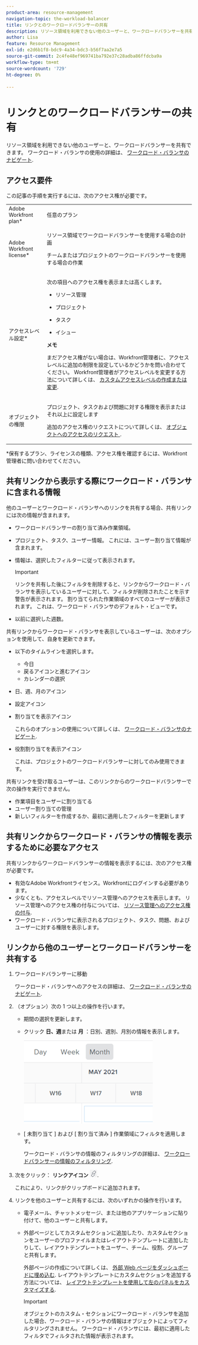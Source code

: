 ```yaml
---
product-area: resource-management
navigation-topic: the-workload-balancer
title: リンクとのワークロードバランサーの共有
description: リソース領域を利用できない他のユーザーと、ワークロードバランサーを共有できます。 ワークロード・バランサの使用の詳細は、「ワークロード・バランサのナビゲート」を参照してください。
author: Lisa
feature: Resource Management
exl-id: e2d6b1f8-bdc9-4a34-bdc3-b56f7aa2e7a5
source-git-commit: 2c4fe48ef969741ba792e37c28adba86ffdcba9a
workflow-type: tm+mt
source-wordcount: '729'
ht-degree: 0%

---
```


# リンクとのワークロードバランサーの共有

リソース領域を利用できない他のユーザーと、ワークロードバランサーを共有できます。 ワークロード・バランサの使用の詳細は、 [ワークロード・バランサのナビゲート](../../resource-mgmt/workload-balancer/navigate-the-workload-balancer.md).

## アクセス要件

この記事の手順を実行するには、次のアクセス権が必要です。

<table style="table-layout:auto"> 
 <col> 
 <col> 
 <tbody> 
  <tr> 
   <td role="rowheader">Adobe Workfront plan*</td> 
   <td> <p>任意のプラン</p> </td> 
  </tr> 
  <tr> 
   <td role="rowheader">Adobe Workfront license*</td> 
   <td> <p>リソース領域でワークロードバランサーを使用する場合の計画</p>
   <p>チームまたはプロジェクトのワークロードバランサーを使用する場合の作業</p> </td> 
  </tr> 
  <tr> 
   <td role="rowheader">アクセスレベル設定*</td> 
   <td> <p>次の項目へのアクセス権を表示または高くします。</p> 
    <ul> 
     <li> <p>リソース管理</p> </li> 
     <li> <p>プロジェクト</p> </li> 
     <li> <p>タスク</p> </li> 
     <li> <p>イシュー</p> </li> 
    </ul> <p><b>メモ</b>

まだアクセス権がない場合は、Workfront管理者に、アクセスレベルに追加の制限を設定しているかどうかを問い合わせてください。 Workfront管理者がアクセスレベルを変更する方法について詳しくは、 <a href="../../administration-and-setup/add-users/configure-and-grant-access/create-modify-access-levels.md" class="MCXref xref">カスタムアクセスレベルの作成または変更</a>.</p> </td>
</tr> 
  <tr> 
   <td role="rowheader">オブジェクトの権限</td> 
   <td> <p>プロジェクト、タスクおよび問題に対する権限を表示またはそれ以上に設定します </p> <p>追加のアクセス権のリクエストについて詳しくは、 <a href="../../workfront-basics/grant-and-request-access-to-objects/request-access.md" class="MCXref xref">オブジェクトへのアクセスのリクエスト </a>.</p> </td> 
  </tr> 
 </tbody> 
</table>

&#42;保有するプラン、ライセンスの種類、アクセス権を確認するには、Workfront管理者に問い合わせてください。

## 共有リンクから表示する際にワークロード・バランサに含まれる情報

他のユーザーとワークロード・バランサへのリンクを共有する場合、共有リンクには次の情報が含まれます。

* ワークロードバランサーの割り当て済み作業領域。
* プロジェクト、タスク、ユーザー情報。 これには、ユーザー割り当て情報が含まれます。
* 情報は、選択したフィルターに従って表示されます。

  >[!IMPORTANT]
  >
  >リンクを共有した後にフィルタを削除すると、リンクからワークロード・バランサを表示しているユーザーに対して、フィルタが削除されたことを示す警告が表示されます。 割り当てられた作業領域のすべてのユーザーが表示されます。 これは、ワークロード・バランサのデフォルト・ビューです。

* 以前に選択した週数。

共有リンクからワークロード・バランサを表示しているユーザーは、次のオプションを使用して、自身を更新できます。

* 以下のタイムラインを選択します。

   * 今日
   * 戻るアイコンと進むアイコン
   * カレンダーの選択

* 日、週、月のアイコン
* 設定アイコン
* 割り当てを表示アイコン

  これらのオプションの使用について詳しくは、 [ワークロード・バランサのナビゲート](../../resource-mgmt/workload-balancer/navigate-the-workload-balancer.md).

* 役割割り当てを表示アイコン

  これは、プロジェクトのワークロードバランサーに対してのみ使用できます。

共有リンクを受け取るユーザーは、このリンクからのワークロードバランサーで次の操作を実行できません。

* 作業項目をユーザーに割り当てる
* ユーザー割り当ての管理
* 新しいフィルターを作成するか、最初に適用したフィルターを更新します

## 共有リンクからワークロード・バランサの情報を表示するために必要なアクセス

共有リンクからワークロードバランサーの情報を表示するには、次のアクセス権が必要です。

* 有効なAdobe Workfrontライセンス。Workfrontにログインする必要があります。
* 少なくとも、アクセスレベルでリソース管理へのアクセスを表示します。 リソース管理へのアクセス権の付与については、 [リソース管理へのアクセス権の付与](../../administration-and-setup/add-users/configure-and-grant-access/grant-access-resource-management.md).
* ワークロード・バランサに表示されるプロジェクト、タスク、問題、およびユーザーに対する権限を表示します。

## リンクから他のユーザーとワークロードバランサーを共有する

1. ワークロードバランサーに移動

   ワークロード・バランサへのアクセスの詳細は、 [ワークロード・バランサのナビゲート](../../resource-mgmt/workload-balancer/navigate-the-workload-balancer.md).

1. （オプション）次の 1 つ以上の操作を行います。

   * 期間の選択を更新します。
   * クリック **日、週**&#x200B;または **月** ：日別、週別、月別の情報を表示します。

     ![](assets/month-icon-on-toolbar-selected-wb-350x226.png)

   * [ 未割り当て ] および [ 割り当て済み ] 作業領域にフィルタを適用します。

     ワークロード・バランサの情報のフィルタリングの詳細は、 [ワークロードバランサーの情報のフィルタリング](../../resource-mgmt/workload-balancer/filter-information-workload-balancer.md).

1. 次をクリック： **リンクアイコン** ![](assets/wb-shearable-link-icon-small.png).

   これにより、リンクがクリップボードに追加されます。

1. リンクを他のユーザーと共有するには、次のいずれかの操作を行います。

   * 電子メール、チャットメッセージ、または他のアプリケーションに貼り付けて、他のユーザーと共有します。
   * 外部ページとしてカスタムセクションに追加したり、カスタムセクションをユーザーのプロファイルまたはレイアウトテンプレートに追加したりして、レイアウトテンプレートをユーザー、チーム、役割、グループと共有します。

     外部ページの作成について詳しくは、 [外部 Web ページをダッシュボードに埋め込む](../../reports-and-dashboards/dashboards/creating-and-managing-dashboards/embed-external-web-page-dashboard.md). レイアウトテンプレートにカスタムセクションを追加する方法については、 [レイアウトテンプレートを使用して左のパネルをカスタマイズする](../../administration-and-setup/customize-workfront/use-layout-templates/customize-left-panel.md).

     >[!IMPORTANT]
     >
     >オブジェクトのカスタム・セクションにワークロード・バランサを追加した場合、ワークロード・バランサの情報はオブジェクトによってフィルタリングされません。 ワークロード・バランサには、最初に適用したフィルタでフィルタされた情報が表示されます。
